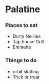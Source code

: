 # Palatine

### Places to eat
- Durty Neillies
- Tap house Grill
- Emmetts

### Things to do
- orbit skating
- Trick or treat
